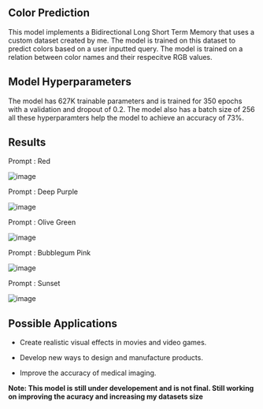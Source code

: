 **Color Prediction**
--------------------------------------------

This model implements a Bidirectional Long Short Term Memory that uses a custom dataset created by me. The model is trained on this dataset to predict colors based on a user inputted query. The model is trained on a relation between color names and their respecitve RGB values.


**Model Hyperparameters**
------------------------------------

The model has 627K trainable parameters and is trained for 350 epochs with a validation and dropout of 0.2. The model also has a batch size of 256 all these hyperparamters help the model to achieve an accuracy of 73%.



**Results**
-------------------------------------------------

Prompt : Red

![image](https://github.com/chungimungi/Color-prediction/assets/90822297/db4786e9-3df1-47aa-aec0-a0e5c824eea6)

Prompt : Deep Purple

![image](https://github.com/chungimungi/Color-prediction/assets/90822297/f07f8164-c78f-493d-985d-da07a8e531fa)

Prompt : Olive Green

![image](https://github.com/chungimungi/Color-prediction/assets/90822297/8ff6e3e4-6baa-4947-a0f3-99b3f8f1b9d5)

Prompt : Bubblegum Pink

![image](https://github.com/chungimungi/Color-prediction/assets/90822297/c979e3bd-fd76-4526-a366-ac7e55625268)

Prompt : Sunset

![image](https://github.com/chungimungi/Color-prediction/assets/90822297/dce49b90-4014-422b-b5e0-3276b72a4047)

**Possible Applications**
-------------------------------------
* Create realistic visual effects in movies and video games.

* Develop new ways to design and manufacture products.

* Improve the accuracy of medical imaging.



**Note: This model is still under developement and is not final. Still working on improving the acuracy and increasing my datasets size**
